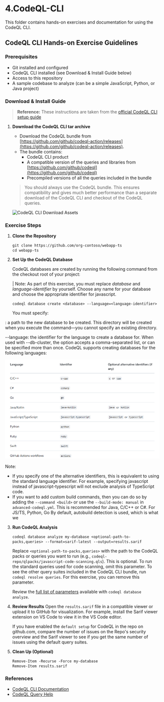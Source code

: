 # 4.CodeQL-CLI

This folder contains hands-on exercises and documentation for using the CodeQL CLI.

## CodeQL CLI Hands-on Exercise Guidelines

### Prerequisites
- Git installed and configured
- CodeQL CLI installed (see Download & Install Guide below)
- Access to this repository
- A sample codebase to analyze (can be a simple JavaScript, Python, or Java project)

### Download & Install Guide

> **Reference:** These instructions are taken from the [official CodeQL CLI setup guide](https://docs.github.com/en/code-security/codeql-cli/getting-started-with-the-codeql-cli/setting-up-the-codeql-cli)

1. **Download the CodeQL CLI tar archive**

   - Download the CodeQL bundle from [https://github.com/github/codeql-action/releases](https://github.com/github/codeql-action/releases).
   - The bundle contains:
     - CodeQL CLI product
     - A compatible version of the queries and libraries from [https://github.com/github/codeql](https://github.com/github/codeql)
     - Precompiled versions of all the queries included in the bundle

   > You should always use the CodeQL bundle. This ensures compatibility and gives much better performance than a separate download of the CodeQL CLI and checkout of the CodeQL queries.

   ![CodeQL CLI Download Assets](../assets/codeql-cli-download-assets.png)

### Exercise Steps

1. **Clone the Repository**
   ```pwsh
   git clone https://github.com/org-contoso/webapp-ts
   cd webapp-ts
   ```
2. **Set Up the CodeQL Database**

    CodeQL databases are created by running the following command from the checkout root of your project:

    | Note: As part of this exercise, you must replace *database* and *language-identifier* by yourself. Choose any name for your database and choose the appropriate identifier for javascript.

   ```pwsh
   codeql database create <database> --language=<language-identifier>
   ```

   You must specify:

<database>: a path to the new database to be created. This directory will be created when you execute the command—you cannot specify an existing directory.

--language: the identifier for the language to create a database for. When used with --db-cluster, the option accepts a comma-separated list, or can be specified more than once. CodeQL supports creating databases for the following languages:

![alt text](image.png)

Note:
* If you specify one of the alternative identifiers, this is equivalent to using the standard language identifier. For example, specifying javascript instead of javascript-typescript will not exclude analysis of TypeScript code.
* If you want to add custom build commands, then you can do so by adding the `--command <build>` or use the `--build-mode: manual` in `advanced-codeql.yml`. This is recommended for Java, C/C++ or C#. For JS/TS, Python, Go By default, autobuild detection is used, which is what we 

3. **Run CodeQL Analysis**
   ```pwsh
   codeql database analyze my-database <optional-path-to-packs,queries> --format=sarif-latest --output=results.sarif
   ```


   Replace `<optional-path-to-packs,queries>` with the path to the CodeQL packs or queries you want to run (e.g., `codeql-repo/qlpacks/javascript-code-scanning.qls`). This is optional. To run the standard queries used for code scanning, omit this parameter. To see the other query suites included in the CodeQL CLI bundle, run `codeql resolve queries`. For this exercise, you can remove this parameter.

   Review the [full list of parameters](https://docs.github.com/en/code-security/codeql-cli/getting-started-with-the-codeql-cli/analyzing-your-code-with-codeql-queries#running-codeql-database-analyze) available with `codeql database analyze`.


4. **Review Results**
   Open the `results.sarif` file in a compatible viewer or upload it to GitHub for visualization. For example, install the Sarif viewer extension on VS Code to view it in the VS Code editor.

   If you have enabled the `default setup` for CodeQL in the repo on github.com, compare the number of issues on the Repo's security overview and the Sarif viewer to see if you get the same number of issues using the default query suites.

5. **Clean Up (Optional)**
   ```pwsh
   Remove-Item -Recurse -Force my-database
   Remove-Item results.sarif
   ```


### References
- [CodeQL CLI Documentation](https://docs.github.com/en/code-security/codeql-cli/getting-started-with-the-codeql-cli/about-the-codeql-cli)
- [CodeQL Query Help](https://codeql.github.com/docs/)
